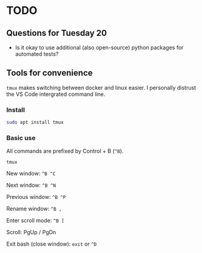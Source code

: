 # TODO

## Questions for Tuesday 20

- Is it okay to use additional (also open-source) python packages for automated tests?

## Tools for convenience

`tmux` makes switching between docker and linux easier. I personally distrust the VS Code intergrated command line.

### Install

```bash
sudo apt install tmux
```

### Basic use

All commands are prefixed by Control + B (`^B`).

`tmux`

New window: `^B ^C`

Next window: `^B ^N`

Previous window: `^B ^P`

Rename window: `^B ,`

Enter scroll mode: `^B [`

Scroll: PgUp / PgDn

Exit bash (close window): `exit` or `^D`
